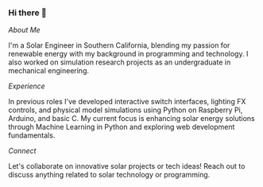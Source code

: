 ### Hi there 👋
*About Me*

I'm a Solar Engineer in Southern California, blending my passion for renewable energy with my background in programming and technology. I also worked on simulation research projects as an undergraduate in mechanical engineering.

*Experience*

In previous roles I've developed interactive switch interfaces, lighting FX controls, and physical model simulations using Python on Raspberry Pi, Arduino, and basic C.
My current focus is enhancing solar energy solutions through Machine Learning in Python and exploring web development fundamentals.

*Connect*

Let's collaborate on innovative solar projects or tech ideas! Reach out to discuss anything related to solar technology or programming.
<!--
**adrianmhood/adrianmhood** is a ✨ _special_ ✨ repository because its `README.md` (this file) appears on your GitHub profile.

Here are some ideas to get you started:

- 🔭 I’m currently working on ...
- 🌱 I’m currently learning ...
- 👯 I’m looking to collaborate on ...
- 🤔 I’m looking for help with ...
- 💬 Ask me about ...
- 📫 How to reach me: ...
- 😄 Pronouns: ...
- ⚡ Fun fact: ...
-->
